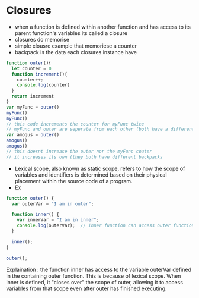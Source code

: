 # Closures
- when a function is defined within another function and has access to its parent function's variables its called a closure
- closures do memorise
- simple clousre example that memoriese a counter
- backpack is the data each closures instance have 
```javascript
function outer(){
  let counter = 0
  function increment(){
    counter++;
    console.log(counter)
  }
  return increment
}
var myFunc = outer()
myFunc()
myFunc()
// this code increments the counter for myFunc twice
// myFunc and outer are seperate from each other (both have a different execution context
var amogus = outer()
amogus()
amogus()
// this doesnt increase the outer nor the myFunc couter
// it increases its own (they both have different backpacks 
```
- Lexical scope, also known as static scope, refers to how the scope of variables and identifiers is determined based on their physical placement within the source code of a program.
- Ex
```javascript
function outer() {
  var outerVar = "I am in outer";

  function inner() {
    var innerVar = "I am in inner";
    console.log(outerVar);  // Inner function can access outer function's variable
  }

  inner();
}

outer();
```
Explaination :  the function inner has access to the variable outerVar defined in the containing outer function. This is because of lexical scope. When inner is defined, it "closes over" the scope of outer, allowing it to access variables from that scope even after outer has finished executing.
